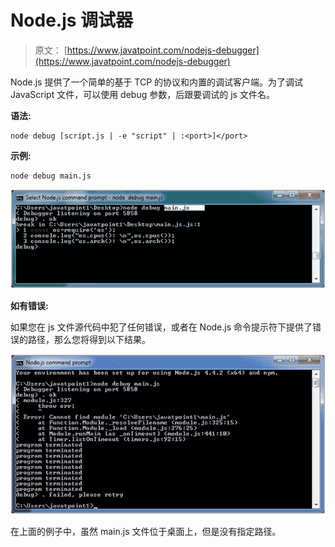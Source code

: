 # Node.js 调试器

> 原文： [https://www.javatpoint.com/nodejs-debugger](https://www.javatpoint.com/nodejs-debugger)

Node.js 提供了一个简单的基于 TCP 的协议和内置的调试客户端。为了调试 JavaScript 文件，可以使用 debug 参数，后跟要调试的 js 文件名。

**语法:**

```
node debug [script.js | -e "script" | :<port>]</port> 
```

**示例:**

```
node debug main.js

```

![Node.js debugger example 1](img/0e658374d5eabbbc31a885bc5ae0758c.png)

**如有错误:**

如果您在 js 文件源代码中犯了任何错误，或者在 Node.js 命令提示符下提供了错误的路径，那么您将得到以下结果。

![Node.js debugger example 2](img/61bf7021376361ee636459a8f1bfdaa0.png)

在上面的例子中，虽然 main.js 文件位于桌面上，但是没有指定路径。